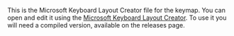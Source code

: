 This is the Microsoft Keyboard Layout Creator file for the keymap. You can open and edit it using the [Microsoft Keyboard Layout Creator](https://www.microsoft.com/en-us/download/details.aspx?id=22339). To use it you will need a compiled version, available on the releases page.
